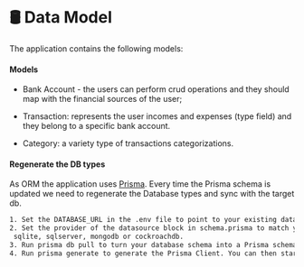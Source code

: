 # 🛢️ Data Model

The application contains the following models:

#### Models

- Bank Account - the users can perform crud operations and they should map with the financial sources of the user;

- Transaction: represents the user incomes and expenses (type field) and they belong to a specific bank account.

- Category: a variety type of transactions categorizations.

#### Regenerate the DB types

As ORM the application uses [Prisma](https://www.prisma.io/). Every time the Prisma schema is updated we need to regenerate the Database types and sync with the target db.

```bash
1. Set the DATABASE_URL in the .env file to point to your existing database. If your database has no tables yet, read https://pris.ly/d/getting-started
2. Set the provider of the datasource block in schema.prisma to match your database: postgresql, mysql,
 sqlite, sqlserver, mongodb or cockroachdb.
3. Run prisma db pull to turn your database schema into a Prisma schema.
4. Run prisma generate to generate the Prisma Client. You can then start querying your database.
```
